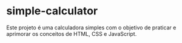 # simple-calculator
Este projeto é uma calculadora simples com o objetivo de praticar e aprimorar os conceitos de HTML, CSS e JavaScript.
